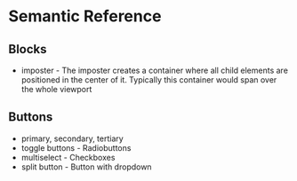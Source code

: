 # Semantic Reference

## Blocks

- imposter - The imposter creates a container where all child elements are positioned in the center of it. Typically this container would span over the whole viewport

## Buttons

- primary, secondary, tertiary
- toggle buttons - Radiobuttons
- multiselect - Checkboxes
- split button - Button with dropdown

